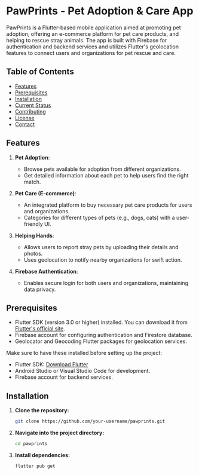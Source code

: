 # PawPrints - Pet Adoption & Care App

PawPrints is a Flutter-based mobile application aimed at promoting pet adoption, offering an e-commerce platform for pet care products, and helping to rescue stray animals. The app is built with Firebase for authentication and backend services and utilizes Flutter's geolocation features to connect users and organizations for pet rescue and care.

## Table of Contents
- [Features](#features)
- [Prerequisites](#prerequisites)
- [Installation](#installation)
- [Current Status](#current-status)
- [Contributing](#contributing)
- [License](#license)
- [Contact](#contact)

## Features
1. **Pet Adoption**: 
   - Browse pets available for adoption from different organizations.
   - Get detailed information about each pet to help users find the right match.
   
2. **Pet Care (E-commerce)**:
   - An integrated platform to buy necessary pet care products for users and organizations.
   - Categories for different types of pets (e.g., dogs, cats) with a user-friendly UI.
   
3. **Helping Hands**:
   - Allows users to report stray pets by uploading their details and photos.
   - Uses geolocation to notify nearby organizations for swift action.
   
4. **Firebase Authentication**:
   - Enables secure login for both users and organizations, maintaining data privacy.

## Prerequisites
- Flutter SDK (version 3.0 or higher) installed. You can download it from [Flutter's official site](https://flutter.dev).
- Firebase account for configuring authentication and Firestore database.
- Geolocator and Geocoding Flutter packages for geolocation services.
  
Make sure to have these installed before setting up the project:
- Flutter SDK: [Download Flutter](https://flutter.dev/docs/get-started/install)
- Android Studio or Visual Studio Code for development.
- Firebase account for backend services.

## Installation

1. **Clone the repository:**
   ```bash
   git clone https://github.com/your-username/pawprints.git

2. **Navigate into the project directory:**
   ```bash 
   cd pawprints

3. **Install dependencies:**
   ```bash
   flutter pub get

